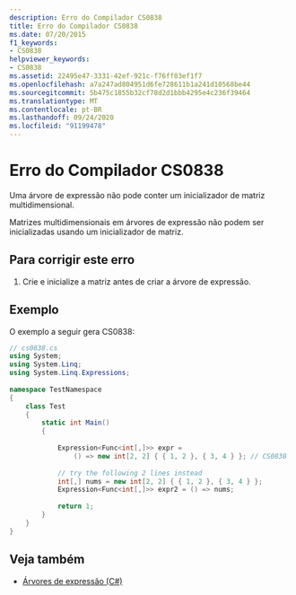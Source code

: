 ```yaml
---
description: Erro do Compilador CS0838
title: Erro do Compilador CS0838
ms.date: 07/20/2015
f1_keywords:
- CS0838
helpviewer_keywords:
- CS0838
ms.assetid: 22495e47-3331-42ef-921c-f76ff03ef1f7
ms.openlocfilehash: a7a247ad804951d6fe728611b1a241d10568be44
ms.sourcegitcommit: 5b475c1855b32cf78d2d1bbb4295e4c236f39464
ms.translationtype: MT
ms.contentlocale: pt-BR
ms.lasthandoff: 09/24/2020
ms.locfileid: "91199478"
---
```

# <a name="compiler-error-cs0838"></a>Erro do Compilador CS0838

Uma árvore de expressão não pode conter um inicializador de matriz multidimensional.  
  
 Matrizes multidimensionais em árvores de expressão não podem ser inicializadas usando um inicializador de matriz.  
  
## <a name="to-correct-this-error"></a>Para corrigir este erro  
  
1. Crie e inicialize a matriz antes de criar a árvore de expressão.  
  
## <a name="example"></a>Exemplo  

 O exemplo a seguir gera CS0838:  
  
```csharp  
// cs0838.cs  
using System;  
using System.Linq;  
using System.Linq.Expressions;  
  
namespace TestNamespace  
{  
    class Test  
    {  
        static int Main()  
        {  
  
            Expression<Func<int[,]>> expr =  
                () => new int[2, 2] { { 1, 2 }, { 3, 4 } }; // CS0838  
  
            // try the following 2 lines instead  
            int[,] nums = new int[2, 2] { { 1, 2 }, { 3, 4 } };  
            Expression<Func<int[,]>> expr2 = () => nums;
  
            return 1;  
        }  
    }  
}  
```  
  
## <a name="see-also"></a>Veja também

- [Árvores de expressão (C#)](../programming-guide/concepts/expression-trees/index.md)
